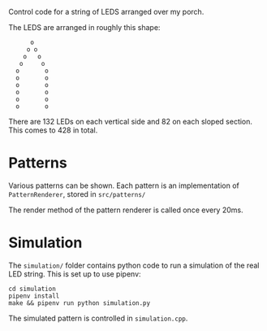 
Control code for a string of LEDS arranged over my porch.

The LEDS are arranged in roughly this shape:

```
      o
     o o
    o   o
   o     o
  o       o
  o       o
  o       o
  o       o
  o       o
  o       o
```
There are 132 LEDs on each vertical side and 82 on each sloped section. This comes to 428 in total.

# Patterns

Various patterns can be shown. Each pattern is an implementation of `PatternRenderer`, stored in `src/patterns/`

The render method of the pattern renderer is called once every 20ms.

# Simulation

The `simulation/` folder contains python code to run a simulation of the real LED string. This is set up to use pipenv:

```
cd simulation
pipenv install
make && pipenv run python simulation.py
````

The simulated pattern is controlled in `simulation.cpp`.
